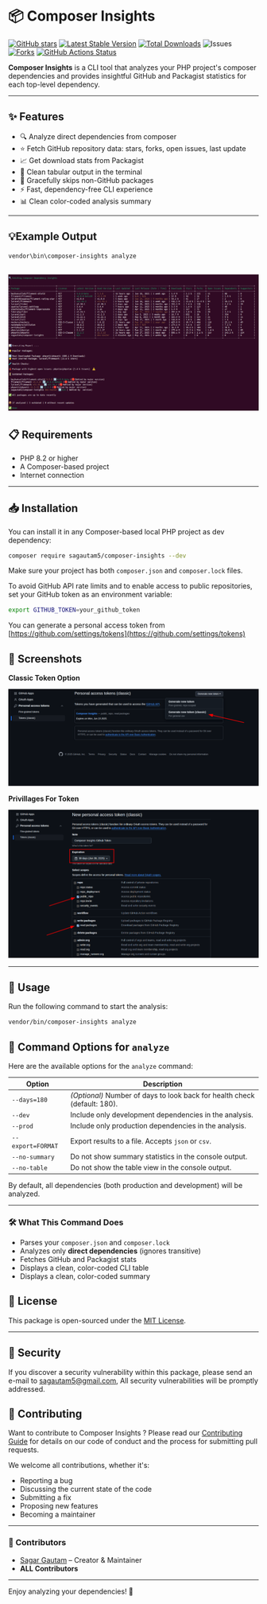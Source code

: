 # 📦 Composer Insights

[![GitHub stars](https://img.shields.io/github/stars/sagautam5/composer-insights?style=social)](https://github.com/sagautam5/composer-insights/stargazers)
[![Latest Stable Version](https://poser.pugx.org/sagautam5/composer-insights/v)](//packagist.org/packages/sagautam5/composer-insights)
[![Total Downloads](https://poser.pugx.org/sagautam5/composer-insights/downloads)](//packagist.org/packages/sagautam5/composer-insights)
![Issues](https://img.shields.io/github/issues/sagautam5/composer-insights)
[![Forks](https://img.shields.io/github/forks/sagautam5/composer-insights
)](https://github.com/sagautam5/composer-insights/network/members) 
[![GitHub Actions Status](https://github.com/sagautam5/composer-insights/actions/workflows/ci.yml/badge.svg)](https://github.com/sagautam5/composer-insights/actions/workflows/ci.yml)

**Composer Insights** is a CLI tool that analyzes your PHP project's composer dependencies and provides insightful GitHub and Packagist statistics for each top-level dependency.

---

## ✨ Features

- 🔍 Analyze direct dependencies from composer
- ⭐ Fetch GitHub repository data: stars, forks, open issues, last update
- 📈 Get download stats from Packagist
- 🧹 Clean tabular output in the terminal
- 🛑 Gracefully skips non-GitHub packages
- ⚡ Fast, dependency-free CLI experience
- 📊 Clean color-coded analysis summary
---

## 💡Example Output
```bash
vendor\bin\composer-insights analyze
```
![Sample Output](./images/SampleOutput.png)
---

## 📋 Requirements

- PHP 8.2 or higher
- A Composer-based project
- Internet connection

---

## 📥 Installation

You can install it in any Composer-based local PHP project as dev dependency:

```bash
composer require sagautam5/composer-insights --dev
```

Make sure your project has both `composer.json` and `composer.lock` files.

To avoid GitHub API rate limits and to enable access to public repositories, set your GitHub token as an environment variable:

```bash
export GITHUB_TOKEN=your_github_token
```

You can generate a personal access token from [https://github.com/settings/tokens](https://github.com/settings/tokens)

## 📸 Screenshots

**Classic Token Option**

![Classic Token Option](./images/ClassicTokenOption.png)

**Privillages For Token**

![Privillages For Token](./images/GenerateClassicToken.png)


---

## 🧪 Usage

Run the following command to start the analysis:

```bash
vendor/bin/composer-insights analyze
```

## 🔧 Command Options for `analyze`

Here are the available options for the `analyze` command:

| Option            | Description                                                               |
| ----------------- | ------------------------------------------------------------------------- |
| `--days=180`      | *(Optional)* Number of days to look back for health check (default: 180). |
| `--dev`           | Include only development dependencies in the analysis.                    |
| `--prod`          | Include only production dependencies in the analysis.                     |
| `--export=FORMAT` | Export results to a file. Accepts `json` or `csv`.                        |
| `--no-summary`    | Do not show summary statistics in the console output.                     |
| `--no-table`      | Do not show the table view in the console output.                         |

By default, all dependencies (both production and development) will be analyzed.

---

### 🛠️ What This Command Does

- Parses your `composer.json` and `composer.lock`
- Analyzes only **direct dependencies** (ignores transitive)
- Fetches GitHub and Packagist stats
- Displays a clean, color-coded CLI table
- Displays a clean, color-coded summary

## 🪪 License

This package is open-sourced under the [MIT License](LICENSE).

---

## 🔐 Security
If you discover a security vulnerability within this package, please send an e-mail to sagautam5@gmail.com, All security vulnerabilities will be promptly addressed.

## 🤝 Contributing

Want to contribute to Composer Insights ? Please read our [Contributing Guide](CONTRIBUTING.md) for details on our code of conduct and the process for submitting pull requests.

We welcome all contributions, whether it's:

- Reporting a bug
- Discussing the current state of the code
- Submitting a fix
- Proposing new features
- Becoming a maintainer


 ---
 ### 🙌 Contributors

- [Sagar Gautam](https://github.com/sagautam5) – Creator & Maintainer
- **ALL Contributors**
---

Enjoy analyzing your dependencies! 🎉

